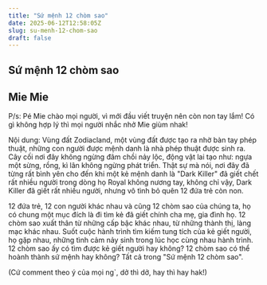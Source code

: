 ```yaml
---
title: "Sứ mệnh 12 chòm sao"
date: 2025-06-12T12:58:05Z
slug: su-menh-12-chom-sao
draft: false
---
```


## Sứ mệnh 12 chòm sao

## Mie Mie

P/s: Pé Mie chào mọi người, vì mới đầu viết truyện nên còn non tay lắm! Có gì không hợp lý thì mọi người nhắc nhở Mie giùm nhak!  
 
Nội dung:
Vùng đất Zodiacland, một vùng đất được tạo ra nhờ bàn tay phép thuật, những con người được mệnh danh là nhà phép thuật được sinh ra. Cây cối nơi đây không ngừng đâm chồi nảy lộc, động vật lai tạo như: ngựa một sừng, rồng, kì lân không ngừng phát triển. Thật sự mà nói, nơi đây đã từng rất bình yên cho đến khi một kẻ mệnh danh là "Dark Killer" đã giết chết rất nhiều người trong dòng họ Royal không nương tay, không chỉ vậy, Dark Killer đã giết rất nhiều người, nhưng vô tình bỏ quên 12 đứa trẻ còn non.
 
12 đứa trẻ, 12 con người khác nhau và cũng 12 chòm sao của chúng ta, họ có chung một mục đích là đi tìm kẻ đã giết chính cha mẹ, gia đình họ. 12 chòm sao xuất thân từ những cấp bậc khác nhau, từ những thành thị, làng mạc khác nhau. Suốt cuộc hành trình tìm kiếm tung tích của kẻ giết người, họ gặp nhau, những tình cảm nảy sinh trong lúc học cùng nhau hành trình. 12 chòm sao ấy có tìm được kẻ giết người hay không? 12 chòm sao có thể hoành thành sứ mệnh hay không? Tất cả trong "Sứ mệnh 12 chòm sao".
 
(Cứ comment theo ý của mọi ng`, dở thì dở, hay thì hay hak!)